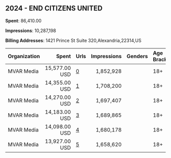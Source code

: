 ## 2024 - END CITIZENS UNITED 
**Spent**: 86,410.00

**Impressions**: 10,287,198

**Billing Addresses**: 1421 Prince St Suite 320,Alexandria,22314,US

|Organization|Spent|Urls|Impressions|Genders|Age Brackets|Country Codes|
|:---|---:|:---|---:|:---|:---|:---|
|MVAR Media|15,577.00 USD|[0](https://www.snap.com/political-ads/asset/00ae002cf57b2563d7cb8365e43f3df2cb9da1228747c85243d47843e379a6ce?mediaType=jpg)|1,852,928||18+|united states|
|MVAR Media|14,355.00 USD|[1](https://www.snap.com/political-ads/asset/48dbdba35249ba64c610a8a285a0fa2a69fa4af999f06e25a866759f85946973?mediaType=mp4)|1,708,200||18+|united states|
|MVAR Media|14,270.00 USD|[2](https://www.snap.com/political-ads/asset/673899293a8c516501c4c529b1fc1e3fb21cb721816a8e24de8c6fd12ff7fb23?mediaType=mp4)|1,697,407||18+|united states|
|MVAR Media|14,183.00 USD|[3](https://www.snap.com/political-ads/asset/7c7bba78a7110f548958e4da248f7a4d335979d2e21e9271300d2ab756805afa?mediaType=mp4)|1,689,865||18+|united states|
|MVAR Media|14,098.00 USD|[4](https://www.snap.com/political-ads/asset/0efe0704d15937ea42ba78c09e57d11f7dc5d7fb2a79a3b67a70f03ca9470174?mediaType=mp4)|1,680,178||18+|united states|
|MVAR Media|13,927.00 USD|[5](https://www.snap.com/political-ads/asset/749ae54d3361be088b07e7571afc8c73fb6c4101e0682234830720336d33afb1?mediaType=jpg)|1,658,620||18+|united states|
